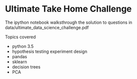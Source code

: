 # Ultimate Take Home Challenge
The ipython notebook walksthrough the solution to questions in data/ultimate_data_science_challenge.pdf

Topics covered
* python 3.5
* hypothesis testing experiment design
* pandas
* sklearn
* decision trees
* PCA
